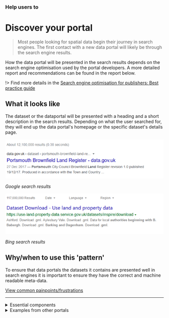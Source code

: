 ### Help users to
# Discover your portal

> Most people looking for spatial data begin their journey in search engines. The first contact with a new data portal will likely be through the search engine results.

How the data portal will be presented in the search results depends on the search engine optimisation used by the portal developers. A more detailed report and recommendations can be found in the report below.

!> Find more details in the [Search engine optimisation for publishers: Best practice guide](https://www.gov.uk/government/publications/search-engine-optimisation-for-publishers-best-practice-guide)

## What it looks like

The dataset or the dataportal will be presented with a heading and a short description in the search results. Depending on what the user searched for, they will end up the data portal's homepage or the specific dataset's details page.

<div class="image-container">

![Google results](../../_media/stage-1/google-search-results.png)

*Google search results*

![Big results](../../_media/stage-1/bing-search-results.png)

*Bing search results*

</div>

## Why/when to use this 'pattern'

To ensure that data portals the datasets it contains are presented well in search engines it is important to ensure they have the correct and machine readable meta-data. 

<p class="link1"><a href="#/main-content/introduction?id=_1-discover-data-sources" >View common painpoints/frustrations</a></p>

---

<details>

<summary>Essential components</summary>
<br>
Below is a checklist of components/information that are relevant for this task.

These components can be arranged in many ways, but the ones with highest relevance should be the most visible/accessible.

?> 1 - high relevance, 2 - medium relevance, 3 - low relevance

<!-- Table of component start -->

| Component             | Description                                                                                                     |  Relevance |
|-----------------------|-----------------------------------------------------------------------------------------------------------------|:----------:|
| Title                 | This will be the first thing that users see in search results, so it has to clear and descriptive. Title could also include the organisation who generated the dataset.                                                                                  |     1      |
| Description / Summary | Short description should be no longer than a few paragraphs, since users are likely to see only the first one or two sentences of this summary in the search results.   |     1      |

</details>


<details>
<summary>Examples from other portals</summary>
<br>
<div class="image-container">

![Google results](../../_media/stage-1/results-example-1.png)

*Search results for 'ukgeos glasgow data borehole soil gas'*

</div>

</details>

